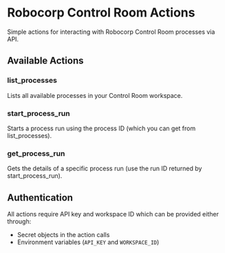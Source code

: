 # Robocorp Control Room Actions

Simple actions for interacting with Robocorp Control Room processes via API.

## Available Actions

### list_processes
Lists all available processes in your Control Room workspace.

### start_process_run
Starts a process run using the process ID (which you can get from list_processes).

### get_process_run
Gets the details of a specific process run (use the run ID returned by start_process_run).

## Authentication
All actions require API key and workspace ID which can be provided either through:
- Secret objects in the action calls
- Environment variables (`API_KEY` and `WORKSPACE_ID`)
